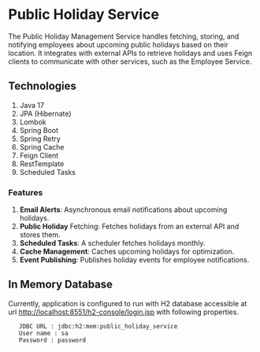 # Public Holiday Service

The Public Holiday Management Service handles fetching, storing, and notifying employees about upcoming public holidays based on their location. It integrates with external APIs to retrieve holidays and uses Feign clients to communicate with other services, such as the Employee Service.

## Technologies
1. Java 17
2. JPA (Hibernate)
3. Lombok
4. Spring Boot
5. Spring Retry
6. Spring Cache
7. Feign Client
8. RestTemplate
9. Scheduled Tasks

### Features
1. **Email Alerts**: Asynchronous email notifications about upcoming holidays.
2. **Public Holiday** Fetching: Fetches holidays from an external API and stores them.
3. **Scheduled Tasks**: A scheduler fetches holidays monthly.
4. **Cache Management**: Caches upcoming holidays for optimization.
5. **Event Publishing**: Publishes holiday events for employee notifications.

## In Memory Database
Currently, application is configured to run with H2 database accessible at url [http://localhost:8551/h2-console/login.jsp]()
with following properties.

```
   JDBC URL : jdbc:h2:mem:public_holiday_service
   User name : sa
   Password : password
```   



